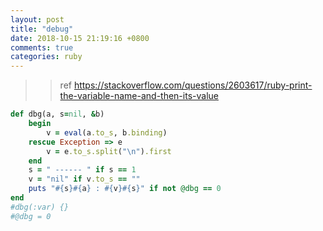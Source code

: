```yaml
---
layout: post
title: "debug"
date: 2018-10-15 21:19:16 +0800
comments: true
categories: ruby
---
```


>> ref https://stackoverflow.com/questions/2603617/ruby-print-the-variable-name-and-then-its-value

``` ruby
def dbg(a, s=nil, &b)
    begin
        v = eval(a.to_s, b.binding)
    rescue Exception => e
        v = e.to_s.split("\n").first
    end
    s = " ------ " if s == 1
    v = "nil" if v.to_s == ""
    puts "#{s}#{a} : #{v}#{s}" if not @dbg == 0
end
#dbg(:var) {}
#@dbg = 0

```